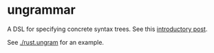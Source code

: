 # ungrammar

A DSL for specifying concrete syntax trees. See this
[introductory post](https://rust-analyzer.github.io/blog/2020/10/24/introducing-ungrammar.html).

See [./rust.ungram](./rust.ungram) for an example.
